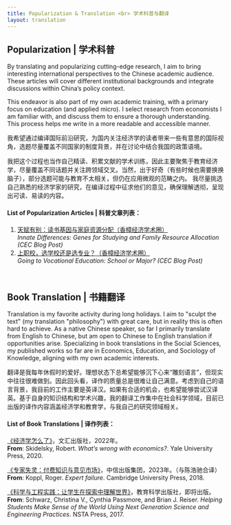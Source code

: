 ```yaml
---
title: Popularization & Translation <br> 学术科普与翻译
layout: translation
---
```



## Popularization | 学术科普

By translating and popularizing cutting-edge research, I aim to bring interesting international perspectives to the Chinese academic audience. These articles will cover different institutional backgrounds and integrate discussions within China’s policy context.

This endeavor is also part of my own academic training, with a primary focus on education (and applied micro). I select research from economists I am familiar with, and discuss them to ensure a thorough understanding. This process helps me write in a more readable and accessible manner.

我希望通过编译国际前沿研究，为国内关注经济学的读者带来一些有意思的国际视角，选题尽量覆盖不同国家的制度背景，并在讨论中结合我国的政策语境。

我把这个过程也当作自己精读、积累文献的学术训练，因此主要聚焦于教育经济学，尽量覆盖不同话题并关注跨领域交叉。当然，出于好奇（有些时候也需要换换脑子），部分选题可能与教育不太相关，但仍在应用微观的范畴之内。 我尽量挑选自己熟悉的经济学家的研究，在编译过程中征求他们的意见，确保理解透彻，呈现出可读、易读的内容。


#### <b>List of Popularization Articles \| 科普文章列表：</b>
1. [天赋有别：读书基因与家庭资源分配（香樟经济学术圈）](https://mp.weixin.qq.com/s/ijOw-ZXSsPvzTyYE0YKSKg) 
<br><i> Innate Differences: Genes for Studying and Family Resource Allocation (CEC Blog Post) </i>
2. [上职校，选学校还是选专业？（香樟经济学术圈）](https://mp.weixin.qq.com/s/h49tsNgWx3D3M2D4P-f3Tg)
<br><i>Going to Vocational Education: School or Major? (CEC Blog Post)</i>

<br>

## Book Translation | 书籍翻译

Translation is my favorite activity during long holidays. I aim to "sculpt the text" (my translation "philosophy") with great care, but in reality this is often hard to achieve. As a native Chinese speaker, so far I primarily translate from English to Chinese, but am open to Chinese to English translation if opportunities arise. Specializing in book translations in the Social Sciences, my published works so far are in Economics, Education, and Sociology of Knowledge, aligning with my own academic interests.

翻译是我每年休假时的爱好。理想状态下总希望能够沉下心来“雕刻语言”，但现实中往往很难做到。因此回头看，译作的质量总是很难让自己满意。考虑到自己的语言背景，我目前的工作主要是英译汉。如果有合适的机会，也希望能够尝试汉译英。基于自身的知识结构和学术兴趣，我的翻译工作集中在社会科学领域，目前已出版的译作内容涵盖经济学和教育学，与我自己的研究领域相关。


#### <b>List of Book Translations \| 译作列表：</b>


[《经济学怎么了》](https://book.douban.com/subject/36054568/)，文汇出版社，2022年。 
<br><b>From</b>: Skidelsky, Robert. <i>What’s wrong with economics?</i>. Yale University Press, 2020.
<br>

[《专家失灵：付费知识与意见市场》](https://book.douban.com/subject/36211902/)，中信出版集团，2023年。（与陈浩驰合译）
<br><b>From</b>: Koppl, Roger. <i>Expert failure</i>. Cambridge University Press, 2018. 
<br>

[《科学与工程实践：让学生在探索中理解世界》](https://my.nsta.org/resource/105619/helping-students-make-sense-of-the-world-using-next-generation-science-and-engine)，教育科学出版社，即将出版。
	<br><b>From</b>: Schwarz, Christina V., Cynthia Passmore, and Brian J. Reiser. <i>Helping Students Make Sense of the World Using Next Generation Science and Engineering Practices</i>. NSTA Press, 2017. 